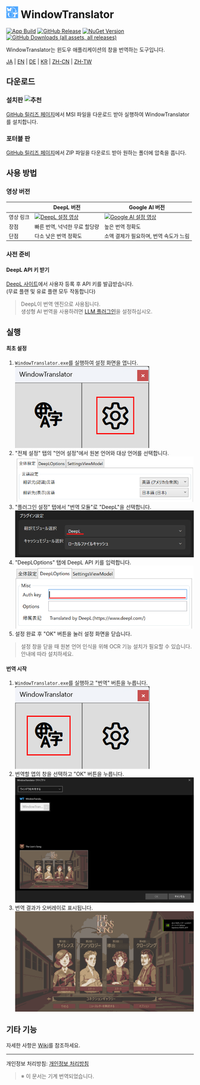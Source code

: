 # <img src="images/wt.png" width="32" > WindowTranslator

[![App Build](https://github.com/Freeesia/WindowTranslator/actions/workflows/dotnet-desktop.yml/badge.svg)](https://github.com/Freeesia/WindowTranslator/actions/workflows/dotnet-desktop.yml)
[![GitHub Release](https://img.shields.io/github/v/release/Freeesia/WindowTranslator)](https://github.com/Freeesia/WindowTranslator/releases/latest)
[![NuGet Version](https://img.shields.io/nuget/v/WindowTranslator.Abstractions)](https://www.nuget.org/packages/WindowTranslator.Abstractions)
[![GitHub Downloads (all assets, all releases)](https://img.shields.io/github/downloads/Freeesia/WindowTranslator/total)](https://github.com/Freeesia/WindowTranslator/releases/latest)

WindowTranslator는 윈도우 애플리케이션의 창을 번역하는 도구입니다.

[JA](README.md) | [EN](./README.en.md) | [DE](./README.de.md) | [KR](./README.kr.md) | [ZH-CN](./README.zh-cn.md) | [ZH-TW](./README.zh-tw.md)

## 다운로드

### 설치판 ![추천](https://img.shields.io/badge/추천-brightgreen)
[GitHub 릴리즈 페이지](https://github.com/Freeesia/WindowTranslator/releases/latest)에서 MSI 파일을 다운로드 받아 실행하여 WindowTranslator를 설치합니다.

### 포터블 판
[GitHub 릴리즈 페이지](https://github.com/Freeesia/WindowTranslator/releases/latest)에서 ZIP 파일을 다운로드 받아 원하는 폴더에 압축을 풉니다.

## 사용 방법

### 영상 버전
|               | DeepL 버전 | Google AI 버전 |
| ------------- | ----------- | -------------- |
| 영상 링크     | [![DeepL 설정 영상](https://github.com/user-attachments/assets/4abd512f-cff9-45a8-852b-722641458f0b)](https://youtu.be/D7Yb6rIVPI0) | [![Google AI 설정 영상](https://github.com/user-attachments/assets/9d3a91ab-f1aa-4079-be68-622212ab1b68)](https://youtu.be/Oht0z03M91I) |
| 장점          | 빠른 번역, 넉넉한 무료 할당량 | 높은 번역 정확도 |
| 단점          | 다소 낮은 번역 정확도 | 소액 결제가 필요하며, 번역 속도가 느림 |

### 사전 준비

#### DeepL API 키 받기
[DeepL 사이트](https://www.deepl.com/ja/pro-api)에서 사용자 등록 후 API 키를 발급받습니다.  
(무료 플랜 및 유료 플랜 모두 작동합니다)

> DeepL이 번역 엔진으로 사용됩니다.  
> 생성형 AI 번역을 사용하려면 [LLM 플러그인](https://github.com/Freeesia/WindowTranslator/wiki/LLMPlugin)을 설정하십시오.

## 실행

#### 최초 설정

1. `WindowTranslator.exe`를 실행하여 설정 화면을 엽니다.  
   ![설정](images/settings.png)
2. "전체 설정" 탭의 "언어 설정"에서 원본 언어와 대상 언어를 선택합니다.  
   ![언어 설정](images/language.png)
3. "플러그인 설정" 탭에서 "번역 모듈"로 "DeepL"을 선택합니다.  
   ![플러그인 설정](images/translate_module.png)
4. "DeepLOptions" 탭에 DeepL API 키를 입력합니다.  
   ![DeepL 설정](images/deepl.png)
5. 설정 완료 후 "OK" 버튼을 눌러 설정 화면을 닫습니다.

> 설정 창을 닫을 때 원본 언어 인식을 위해 OCR 기능 설치가 필요할 수 있습니다. 안내에 따라 설치하세요.

#### 번역 시작

1. `WindowTranslator.exe`를 실행하고 "번역" 버튼을 누릅니다.  
   ![번역 버튼](images/translate.png)
2. 번역할 앱의 창을 선택하고 "OK" 버튼을 누릅니다.  
   ![창 선택](images/select.png)
3. 번역 결과가 오버레이로 표시됩니다.  
   ![번역 결과](images/result.png)

## 기타 기능

자세한 사항은 [Wiki](https://github.com/Freeesia/WindowTranslator/wiki)를 참조하세요.

---  
개인정보 처리방침: [개인정보 처리방침](PrivacyPolicy.kr.md)

> ※ 이 문서는 기계 번역되었습니다.